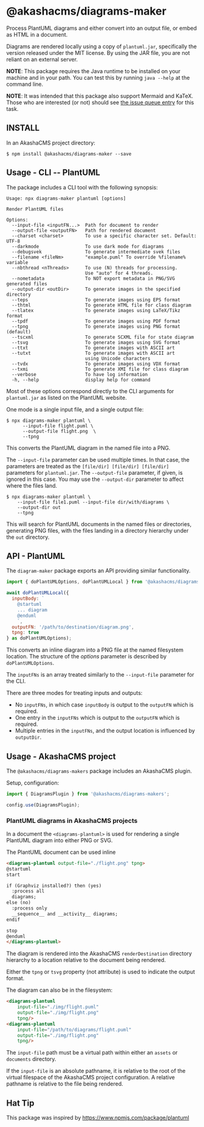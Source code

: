 # @akashacms/diagrams-maker

Process PlantUML diagrams and either convert into an output file, or embed as HTML in a document.

Diagrams are rendered locally using a copy of `plantuml.jar`, specifically the version released under the MIT license.  By using the JAR file, you are not reliant on an external server.

**NOTE**: This package requires the Java runtime to be installed on your machine and in your path.  You can test this by running `java --help` at the command line.

**NOTE**: It was intended that this package also support Mermaid and KaTeX.  Those who are interested (or not) should see [the issue queue entry](https://github.com/akashacms/plugins-diagrams/issues/7) for this task.

## INSTALL

In an AkashaCMS project directory:

```shell
$ npm install @akashacms/diagrams-maker --save
```

## Usage - CLI -- PlantUML

The package includes a CLI tool with the following synopsis:

```shell
Usage: npx diagrams-maker plantuml [options]

Render PlantUML files

Options:
  --input-file <inputFN...>  Path for document to render
  --output-file <outputFN>   Path for rendered document
  --charset <charset>        To use a specific character set. Default: UTF-8
  --darkmode                 To use dark mode for diagrams
  --debugsvek                To generate intermediate svek files
  --filename <fileNm>        "example.puml" To override %filename% variable
  --nbthread <nThreads>      To use (N) threads for processing.
                             Use "auto" for 4 threads.
  --nometadata               To NOT export metadata in PNG/SVG generated files
  --output-dir <outDir>      To generate images in the specified directory
  --teps                     To generate images using EPS format
  --thtml                    To generate HTML file for class diagram
  --tlatex                   To generate images using LaTeX/Tikz format
  --tpdf                     To generate images using PDF format
  --tpng                     To generate images using PNG format (default)
  --tscxml                   To generate SCXML file for state diagram
  --tsvg                     To generate images using SVG format
  --ttxt                     To generate images with ASCII art
  --tutxt                    To generate images with ASCII art
                             using Unicode characters
  --tvdx                     To generate images using VDX format
  --txmi                     To generate XMI file for class diagram
  --verbose                  To have log information
  -h, --help                 display help for command
```

Most of these options correspond directly to the CLI arguments for `plantuml.jar` as listed on the PlantUML website.

One mode is a single input file, and a single output file:

```shell
$ npx diagrams-maker plantuml \
      --input-file flight.puml \
      --output-file flight.png  \
      --tpng
```

This converts the PlantUML diagram in the named file into a PNG.

The `--input-file` parameter can be used multiple times.  In that case, the parameters are treated as the `[file/dir] [file/dir] [file/dir]` parameters for `plantuml.jar`.  The `--output-file` parameter, if given, is ignored in this case.  You may use the `--output-dir` parameter to affect where the files land.

```shell
$ npx diagrams-maker plantuml \
    --input-file file1.puml --input-file dir/with/diagrams \
    --output-dir out
    --tpng
```

This will search for PlantUML documents in the named files or directories, generating PNG files, with the files landing in a directory hierarchy under the `out` directory.

<!-- ## USAGE - CLI - Mermaid -->
<!-- ## USAGE - CLI - KaTeX -->

## API - PlantUML

The `diagram-maker` package exports an API providing similar functionality.

```js
import { doPlantUMLOptions, doPlantUMLLocal } from '@akashacms/diagrams-maker';

await doPlantUMLLocal({
  inputBody: `
    @startuml
    ... diagram
    @enduml
    `,
  outputFN: '/path/to/destination/diagram.png',
  tpng: true
} as doPlantUMLOptions);
```

This converts an inline diagram into a PNG file at the named filesystem location.  The structure of the _options_ parameter is described by `doPlantUMLOptions`.

The `inputFNs` is an array treated similarly to the `--input-file` parameter for the CLI.

There are three modes for treating inputs and outputs:

* No `inputFNs`, in which case `inputBody` is output to the `outputFN` which is required.
* One entry in the `inputFNs` which is output to the `outputFN` which is required.
* Multiple entries in the `inputFNs`, and the output location is influenced by `outputDir`.

## Usage - AkashaCMS project

The `@akashacms/diagrams-makers` package includes an AkashaCMS plugin.

Setup, configuration:

```js
import { DiagramsPlugin } from '@akashacms/diagrams-makers';

config.use(DiagramsPlugin);
```

### PlantUML diagrams in AkashaCMS projects

In a document the `<diagrams-plantuml>` is used for rendering a single PlantUML diagram into either PNG or SVG.

The PlantUML document can be used inline

```html
<diagrams-plantuml output-file="./flight.png" tpng>
@startuml
start

if (Graphviz installed?) then (yes)
  :process all 
  diagrams;
else (no)
  :process only 
  __sequence__ and __activity__ diagrams;
endif

stop
@enduml
</diagrams-plantuml>
```

The diagram is rendered into the AkashaCMS `renderDestination` directory hierarchy to a location relative to the document being rendered.

Either the `tpng` or `tsvg` property (not attribute) is used to indicate the output format.

The diagram can also be in the filesystem:


```html
<diagrams-plantuml
    input-file="./img/flight.puml"
    output-file="./img/flight.png"
    tpng/>
<diagrams-plantuml
    input-file="/path/to/diagrams/flight.puml"
    output-file="./img/flight.png"
    tpng/>
```

The `input-file` path must be a virtual path within either an `assets` or `documents` directory.

If the `input-file` is an absolute pathname, it is relative to the root of the virtual filespace of the AkashaCMS project configuration.  A relative pathname is relative to the file being rendered.

## Hat Tip

This package was inspired by https://www.npmjs.com/package/plantuml
